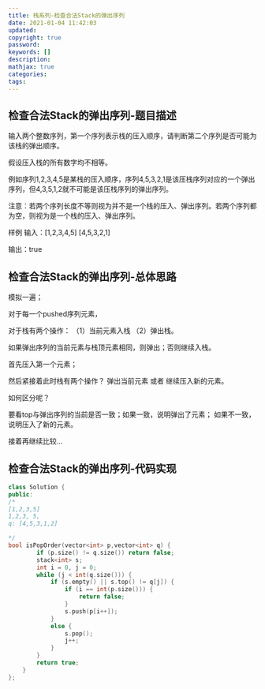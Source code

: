 ```yaml
---
title: 栈系列-检查合法Stack的弹出序列
date: 2021-01-04 11:42:03
updated:
copyright: true
password:
keywords: []
description: 
mathjax: true
categories:
tags: 
---
```


## 检查合法Stack的弹出序列-题目描述

输入两个整数序列，第一个序列表示栈的压入顺序，请判断第二个序列是否可能为该栈的弹出顺序。

假设压入栈的所有数字均不相等。

例如序列1,2,3,4,5是某栈的压入顺序，序列4,5,3,2,1是该压栈序列对应的一个弹出序列，但4,3,5,1,2就不可能是该压栈序列的弹出序列。

注意：若两个序列长度不等则视为并不是一个栈的压入、弹出序列。若两个序列都为空，则视为是一个栈的压入、弹出序列。

样例
输入：[1,2,3,4,5]
      [4,5,3,2,1]

输出：true

## 检查合法Stack的弹出序列-总体思路

模拟一遍；

对于每一个pushed序列元素，

对于栈有两个操作：
（1）当前元素入栈
（2）弹出栈。

如果弹出序列的当前元素与栈顶元素相同，则弹出；否则继续入栈。

首先压入第一个元素；

然后紧接着此时栈有两个操作？ 弹出当前元素 或者 继续压入新的元素。

如何区分呢？

要看top与弹出序列的当前是否一致；如果一致，说明弹出了元素； 如果不一致，说明压入了新的元素。

接着再继续比较...

## 检查合法Stack的弹出序列-代码实现

```cpp
class Solution {
public:
/*
[1,2,3,5]
1,2,3, 5, 
q: [4,5,3,1,2]

*/
bool isPopOrder(vector<int> p,vector<int> q) {
        if (p.size() != q.size()) return false;
        stack<int> s;
        int i = 0, j = 0;
        while (j < int(q.size())) {
            if (s.empty() || s.top() != q[j]) {
                if (i == int(p.size())) {
                    return false;
                }
                s.push(p[i++]);
            }
            else {
                s.pop();
                j++;
            }
        }
        return true;
    }
};
```
